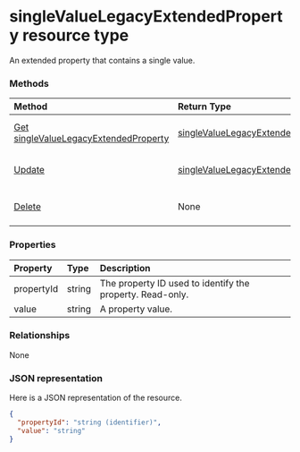 # singleValueLegacyExtendedProperty resource type

An extended property that contains a single value. 


### Methods

| Method		   | Return Type	|Description|
|:---------------|:--------|:----------|
|[Get singleValueLegacyExtendedProperty](../api/singlevaluelegacyextendedproperty_get.md) | [singleValueLegacyExtendedProperty](singlevaluelegacyextendedproperty.md) |Read properties and relationships of singleValueLegacyExtendedProperty object.|
|[Update](../api/singlevaluelegacyextendedproperty_update.md) | [singleValueLegacyExtendedProperty](singlevaluelegacyextendedproperty.md)	|Update singleValueLegacyExtendedProperty object. |
|[Delete](../api/singlevaluelegacyextendedproperty_delete.md) | None |Delete singleValueLegacyExtendedProperty object. |

### Properties
| Property	   | Type	|Description|
|:---------------|:--------|:----------|
|propertyId|string|The property ID used to identify the property. Read-only.|
|value|string|A property value.|

### Relationships
None


### JSON representation

Here is a JSON representation of the resource.

<!-- {
  "blockType": "resource",
  "optionalProperties": [

  ],
  "@odata.type": "microsoft.graph.singlevaluelegacyextendedproperty"
}-->

```json
{
  "propertyId": "string (identifier)",
  "value": "string"
}

```

<!-- uuid: 8fcb5dbc-d5aa-4681-8e31-b001d5168d79
2015-10-25 14:57:30 UTC -->
<!-- {
  "type": "#page.annotation",
  "description": "singleValueLegacyExtendedProperty resource",
  "keywords": "",
  "section": "documentation",
  "tocPath": ""
}-->